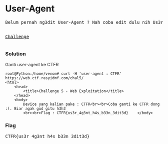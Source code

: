 <h1><b>User-Agent</b></h1>
<pre>
Belum pernah ng3dit User-Agent ? Nah coba edit dulu nih Us3r-4G3nt nya pada halaman dibawah ini untuk mendapatkan flag yaahh!

<a href='https://web.ctf.rasyidmf.com/chal5/'>Challenge</a>
</pre>
<h3><b>Solution</b></h3>
<p>Ganti user-agent ke CTFR</p>

```console
root@Python:/home/venom# curl -H 'user-agent : CTFR' https://web.ctf.rasyidmf.com/chal5/
<html>
    <head>
        <title>Challenge 5 - Web Exploitation</title>
    </head>
    <body>
        Device yang kalian pake : CTFR<br><br>Coba ganti ke CTFR dong :(. Biar agak gud gitu h3h3
        <br><br>Flag : CTFR{us3r_4g3nt_h4s_b33n_3dit3d}    </body>
```
<h3><b>Flag</b></h3>
<pre>
CTFR{us3r_4g3nt_h4s_b33n_3dit3d} 
</pre>

